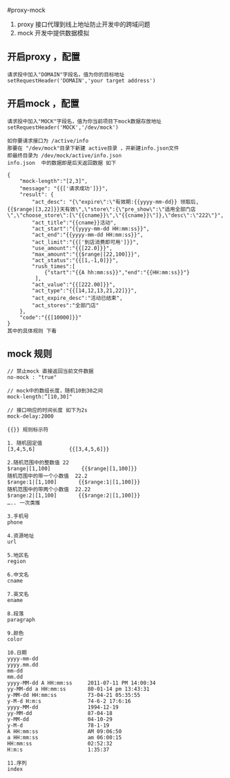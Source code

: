 #proxy-mock
1. proxy 接口代理到线上地址防止开发中的跨域问题
2. mock  开发中提供数据模拟



## 开启proxy ，配置
    请求投中加入"DOMAIN"字段名，值为你的目标地址
    setRequestHeader('DOMAIN','your target address')

## 开启mock ，配置
    请求投中加入"MOCK"字段名，值为你当前项目下mock数据存放地址
    setRequestHeader('MOCK','/dev/mock')

    如你要请求接口为 /active/info
    那要在 "/dev/mock"目录下新建 active目录 ，并新建info.json文件
    即最终目录为 /dev/mock/active/info.json
    info.json  中的数据即是后天返回数据 如下
    
    {
        "mock-length":"[2,3]",
        "message": "{{['请求成功']}}",
        "result": {
            "act_desc": "{\"expire\":\"有效期:{{yyyy-mm-dd}} 领取后,{{$range|[3,22]}}天有效\",\"store\":{\"pre_show\":\"适用全部门店\",\"choose_store\":[\"{{cname}}\",\"{{cname}}\"]},\"desc\":\"222\"}",
            "act_title":"{{cname}}活动",
            "act_start":"{{yyyy-mm-dd HH:mm:ss}}",
            "act_end":"{{yyyy-mm-dd HH:mm:ss}}",
            "act_limit":"{{['到店消费即可用']}}",
            "use_amount":"{{[22.0]}}",
            "max_amount":"{{$range|[22,100]}}",
            "act_status":"{{[1,-1,0]}}",
            "rush_times":[
                {"start":"{{A hh:mm:ss}}","end":"{{HH:mm:ss}}"}
             ],
            "act_value":"{{[222.00]}}",
            "act_type":"{{[14,12,13,21,22]}}",
            "act_expire_desc":"活动已结束",
            "act_stores":"全部门店"
        },
        "code":"{{[10000]}}" 
    }
    其中的具体规则 下看

## mock 规则    
    // 禁止mock 直接返回当前文件数据
    no-mock : "true"

    // mock中的数组长度，随机10到30之间
    mock-length:”[10,30]"

    // 接口响应的时间长度 如下为2s
    mock-delay:2000

    {{}} 规则标示符

    1. 随机固定值
    [3,4,5,6]           {{[3,4,5,6]}}

    2.随机范围中的整数值 22
    $range|[1,100]          {{$range|[1,100]}}
    随机范围中的带一个小数值  22.2
    $range:1|[1,100]       {{$range:1|[1,100]}}
    随机范围中的带两个小数值  22.22
    $range:2|[1,100]       {{$range:2|[1,100]}}
    ….. 一次类推

    3.手机号
    phone

    4.资源地址
    url

    5.地区名
    region

    6.中文名
    cname

    7.英文名
    ename

    8.段落
    paragraph

    9.颜色
    color

    10.日期
    yyyy-mm-dd
    yyyy.mm.dd
    mm-dd
    mm.dd
    yyyy-MM-dd A HH:mm:ss     2011-07-11 PM 14:00:34
    yy-MM-dd a HH:mm:ss       80-01-14 pm 13:43:31
    y-MM-dd HH:mm:ss          73-04-21 05:35:55
    y-M-d H:m:s               74-6-2 17:6:16
    yyyy-MM-dd                1994-12-19
    yy-MM-dd                  87-04-18
    y-MM-dd                   04-10-29
    y-M-d                     78-1-19
    A HH:mm:ss                AM 09:06:50
    a HH:mm:ss                am 06:00:15
    HH:mm:ss                  02:52:32
    H:m:s                     1:35:37

    11.序列
    index

    
